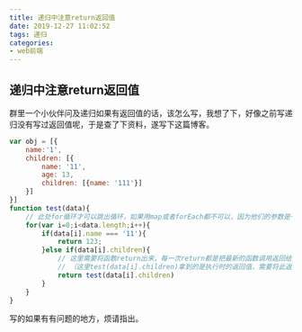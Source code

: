 ```yaml
---
title: 递归中注意return返回值
date: 2019-12-27 11:02:52
tags: 递归
categories: 
- web前端
---
```

## 递归中注意return返回值

群里一个小伙伴问及递归如果有返回值的话，该怎么写，我想了下，好像之前写递归没有写过返回值呢，于是查了下资料，遂写下这篇博客。

```javascript
var obj = [{
    name:'1',
    children: [{
        name: '11',
        age: 13,
        children: [{name: '111'}]
    }]
}]
function test(data){
    // 此处for循环才可以跳出循环，如果用map或者forEach都不可以，因为他们的参数是一个回调函数，不能跳出循环
    for(var i=0;i<data.length;i++){
        if(data[i].name === '11'){
            return 123;
        }else if(data[i].children){
            // 这里需要将函数return出来，每一次return都是把最新的函数调用返回给外层的函数调用。
            // （这里test(data[i].children)拿到的是执行时的返回值，需要将此返回值return出去）
            return test(data[i].children)
        }
    }
}
```

写的如果有有问题的地方，烦请指出。

